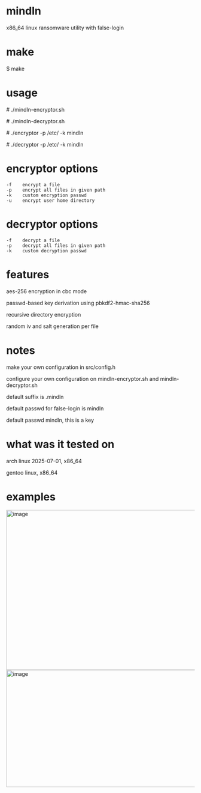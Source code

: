 # mindln
x86_64 linux ransomware utility with false-login

# make
$ make

# usage
\# ./mindln-encryptor.sh

\# ./mindln-decryptor.sh

\# ./encryptor -p /etc/ -k mindln

\# ./decryptor -p /etc/ -k mindln

# encryptor options
```
-f    encrypt a file
-p    encrypt all files in given path
-k    custom encryption passwd
-u    encrypt user home directory
```

# decryptor options
```
-f    decrypt a file
-p    decrypt all files in given path
-k    custom decryption passwd
```

# features
aes-256 encryption in cbc mode

passwd-based key derivation using pbkdf2-hmac-sha256

recursive directory encryption

random iv and salt generation per file

# notes
make your own configuration in src/config.h

configure your own configuration on mindln-encryptor.sh and mindln-decryptor.sh

default suffix is .mindln

default passwd for false-login is mindln

default passwd mindln, this is a key

# what was it tested on
arch linux 2025-07-01, x86_64

gentoo linux, x86_64

# examples
<img width="576" height="426" alt="image" src="https://github.com/user-attachments/assets/42ea47c8-f11d-4403-9a22-1494760e1447" />

<img width="522" height="312" alt="image" src="https://github.com/user-attachments/assets/f88347be-577c-4bbf-b189-eb147b1fac7b" />
